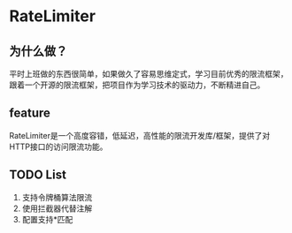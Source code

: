 # RateLimiter
## 为什么做？
平时上班做的东西很简单，如果做久了容易思维定式，学习目前优秀的限流框架，跟着一个开源的限流框架，把项目作为学习技术的驱动力，不断精进自己。

## feature
RateLimiter是一个高度容错，低延迟，高性能的限流开发库/框架，提供了对HTTP接口的访问限流功能。

## TODO List
1. 支持令牌桶算法限流
2. 使用拦截器代替注解
3. 配置支持*匹配


